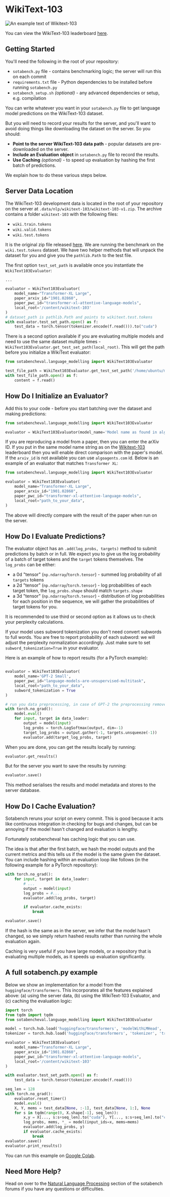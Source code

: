 # WikiText-103

![An example text of Wikitext-103](img/language_model.png)

You can view the WikiText-103 leaderboard [here](https://sotabench.com/benchmarks/language-modelling-on-wikitext-103).

## Getting Started

You'll need the following in the root of your repository:

- `sotabench.py` file - contains benchmarking logic; the server will run this on each commit
- `requirements.txt` file - Python dependencies to be installed before running `sotabench.py`
- `sotabench_setup.sh` *(optional)* - any advanced dependencies or setup, e.g. compilation

You can write whatever you want in your `sotabench.py` file to get language model predictions on the WikiText-103 dataset.

But you will need to record your results for the server, and you'll want to avoid doing things like
downloading the dataset on the server. So you should:

- **Point to the server WikiText-103 data path** - popular datasets are pre-downloaded on the server.
- **Include an Evaluation object** in `sotabench.py` file to record the results.
- **Use Caching** *(optional)* - to speed up evaluation by hashing the first batch of predictions.

We explain how to do these various steps below.

## Server Data Location

The WikiText-103 development data is located in the root of your repository on the server at `.data/nlp/wikitext-103/wikitext-103-v1.zip`.
The archive contains a folder `wikitext-103` with the following files:

- `wiki.train.tokens`
- `wiki.valid.tokens`
- `wiki.test.tokens`

It is the original zip file released [here](https://blog.einstein.ai/the-wikitext-long-term-dependency-language-modeling-dataset/).
We are running the benchmark on the `wiki.test.tokens` dataset.
We have two helper methods that will unpack the dataset for you and give you the `pathlib.Path`  to the test file.

The first option `test_set_path` is available once you instantiate the `WikiText103Evaluator`:

```python
...

evaluator = WikiText103Evaluator(
    model_name="Transformer-XL Large", 
    paper_arxiv_id="1901.02860",
    paper_pwc_id="transformer-xl-attentive-language-models",
    local_root='/content/wikitext-103'
)
# dataset_path is pathlib.Path and points to wikitext.test.tokens
with evaluator.test_set_path.open() as f:
    test_data = torch.tensor(tokenizer.encode(f.read())).to("cuda")
```

There is a second option available if you are evaluating multiple models and need to use the same
dataset multiple times - `WikiText103Evaluator.get_test_set_path(local_root)`. This will get the path before 
you initialize a WikiText evaluator:

```python
from sotabencheval.language_modelling import WikiText103Evaluator

test_file_path = WikiText103Evaluator.get_test_set_path('/home/ubuntu/my_data/wiki103') 
with test_file_path.open() as f:
    content = f.read()
```

## How Do I Initialize an Evaluator?

Add this to your code - before you start batching over the dataset and making predictions:

``` python
from sotabencheval.language_modelling import WikiText103Evaluator

evaluator = WikiText103Evaluator(model_name='Model name as found in algoagents website')
```

If you are reproducing a model from a paper, then you can enter the arXiv ID. If you
put in the same model name string as on the
[Wikitext-103](https://sotabench.com/benchmarks/language-modelling-on-wikitext-103) leaderboard
then you will enable direct comparison with the paper's model. If the `arxiv_id` is not available you 
can use `algoagents.com` id. Below is an example of an evaluator that matches `Transformer XL`:

``` python
from sotabencheval.language_modelling import WikiText103Evaluator

evaluator = WikiText103Evaluator(
    model_name="Transformer-XL Large",
    paper_arxiv_id="1901.02860",
    paper_pwc_id="transformer-xl-attentive-language-models",
    local_root="path_to_your_data",
)
```

The above will directly compare with the result of the paper when run on the server.

## How Do I Evaluate Predictions?

The evaluator object has an `.add(log_probs, targets)` method to submit predictions by batch or in full. 
We expect you to give us the log probability of a batch of target tokens and the `target` tokens themselves.
The `log_probs` can be either:

- a 0d "tensor" (`np.ndarray`/`torch.tensor`) - summed log probability of all `targets` tokens 
- a 2d "tensor" (`np.ndarray`/`torch.tensor`) - log probabilities of each target token, the `log_probs.shape` should match `targets.shape`
- a 3d "tensor" (`np.ndarray`/`torch.tensor`) - distribution of log probabilities for each position in the sequence, we will gather the probabilities of target tokens for you.

It is recommended to use third or second option as it allows us to check your perplexity calculations.

If your model uses subword tokenization you don't need convert subwords to full words. You are free to report probability of each subword: we will adjust the perplexity normalization accordingly. Just make sure to set `subword_tokenization=True` in your evaluator. 

Here is an example of how to report results (for a PyTorch example):

``` python

evaluator = WikiText103Evaluator(
    model_name='GPT-2 Small',
    paper_pwc_id="language-models-are-unsupervised-multitask",
    local_root="path_to_your_data",
    subword_tokenization = True
)

# run you data preprocessing, in case of GPT-2 the preprocessing removes moses artifacts
with torch.no_grad():
    model.eval()
    for input, target in data_loader:
        output = model(input)
        log_probs = torch.LogSoftmax(output, dim=-1)
        target_log_probs = output.gather(-1, targets.unsqueeze(-1))
        evaluator.add(target_log_probs, target)
```

When you are done, you can get the results locally by running:

``` python
evaluator.get_results()
```

But for the server you want to save the results by running:

``` python
evaluator.save()
```

This method serialises the results and model metadata and stores to the server database.

## How Do I Cache Evaluation?

Sotabench reruns your script on every commit. This is good because it acts like
continuous integration in checking for bugs and changes, but can be annoying
if the model hasn't changed and evaluation is lengthy.

Fortunately sotabencheval has caching logic that you can use.

The idea is that after the first batch, we hash the model outputs and the
current metrics and this tells us if the model is the same given the dataset.
You can include hashing within an evaluation loop like follows (in the following
example for a PyTorch repository):

``` python
with torch.no_grad():
    for input, target in data_loader:
        # ...
        output = model(input)
        log_probs = #...
        evaluator.add(log_probs, target)

        if evaluator.cache_exists:
            break

evaluator.save()
```

If the hash is the same as in the server, we infer that the model hasn't changed, so
we simply return hashed results rather than running the whole evaluation again.

Caching is very useful if you have large models, or a repository that is evaluating
multiple models, as it speeds up evaluation significantly.


## A full sotabench.py example

Below we show an implementation for a model from the `huggingface/transformers`. This
incorporates all the features explained above: (a) using the server data, 
(b) using the WikiText-103 Evaluator, and (c) caching the evaluation logic:

``` python
import torch
from tqdm import tqdm
from sotabencheval.language_modelling import WikiText103Evaluator

model = torch.hub.load('huggingface/transformers', 'modelWithLMHead', 'transfo-xl-wt103').to("cuda")
tokenizer = torch.hub.load('huggingface/transformers', 'tokenizer', 'transfo-xl-wt103')

evaluator = WikiText103Evaluator(
    model_name="Transformer-XL Large", 
    paper_arxiv_id="1901.02860",
    paper_pwc_id="transformer-xl-attentive-language-models",
    local_root='/content/wikitext-103'
)

with evaluator.test_set_path.open() as f:
    test_data = torch.tensor(tokenizer.encode(f.read()))

seq_len = 128
with torch.no_grad():
    evaluator.reset_timer()
    model.eval()
    X, Y, mems = test_data[None, :-1], test_data[None, 1:], None
    for s in tqdm(range(0, X.shape[-1], seq_len)):
        x,y = X[..., s:s+seq_len].to("cuda"), Y[..., s:s+seq_len].to("cuda")
        log_probs, mems, *_ = model(input_ids=x, mems=mems)
        evaluator.add(log_probs, y)
        if evaluator.cache_exists:
            break
evaluator.save()
evaluator.print_results()
```

You can run this example on [Google Colab](https://colab.research.google.com/drive/1Qcp1_Fgo_aMtSgf_PV1gFw1DT6hEv7fW).

## Need More Help?

Head on over to the [Natural Language Processing](https://forum.sotabench.com/c/natural-language-processing) section of the sotabench forums if you have any questions or difficulties.
